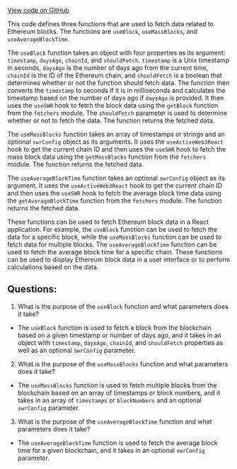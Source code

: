 [View code on GitHub](zoo-labs/zoo/blob/master/core/src/services/graph/hooks/blocks.ts)

This code defines three functions that are used to fetch data related to Ethereum blocks. The functions are `useBlock`, `useMassBlocks`, and `useAverageBlockTime`. 

The `useBlock` function takes an object with four properties as its argument: `timestamp`, `daysAgo`, `chainId`, and `shouldFetch`. `timestamp` is a Unix timestamp in seconds, `daysAgo` is the number of days ago from the current time, `chainId` is the ID of the Ethereum chain, and `shouldFetch` is a boolean that determines whether or not the function should fetch data. The function then converts the `timestamp` to seconds if it is in milliseconds and calculates the timestamp based on the number of days ago if `daysAgo` is provided. It then uses the `useSWR` hook to fetch the block data using the `getBlock` function from the `fetchers` module. The `shouldFetch` parameter is used to determine whether or not to fetch the data. The function returns the fetched data.

The `useMassBlocks` function takes an array of timestamps or strings and an optional `swrConfig` object as its arguments. It uses the `useActiveWeb3React` hook to get the current chain ID and then uses the `useSWR` hook to fetch the mass block data using the `getMassBlocks` function from the `fetchers` module. The function returns the fetched data.

The `useAverageBlockTime` function takes an optional `swrConfig` object as its argument. It uses the `useActiveWeb3React` hook to get the current chain ID and then uses the `useSWR` hook to fetch the average block time data using the `getAverageBlockTime` function from the `fetchers` module. The function returns the fetched data.

These functions can be used to fetch Ethereum block data in a React application. For example, the `useBlock` function can be used to fetch the data for a specific block, while the `useMassBlocks` function can be used to fetch data for multiple blocks. The `useAverageBlockTime` function can be used to fetch the average block time for a specific chain. These functions can be used to display Ethereum block data in a user interface or to perform calculations based on the data.
## Questions: 
 1. What is the purpose of the `useBlock` function and what parameters does it take?
- The `useBlock` function is used to fetch a block from the blockchain based on a given timestamp or number of days ago, and it takes in an object with `timestamp`, `daysAgo`, `chainId`, and `shouldFetch` properties as well as an optional `swrConfig` parameter.

2. What is the purpose of the `useMassBlocks` function and what parameters does it take?
- The `useMassBlocks` function is used to fetch multiple blocks from the blockchain based on an array of timestamps or block numbers, and it takes in an array of `timestamps` or `blockNumbers` and an optional `swrConfig` parameter.

3. What is the purpose of the `useAverageBlockTime` function and what parameters does it take?
- The `useAverageBlockTime` function is used to fetch the average block time for a given blockchain, and it takes in an optional `swrConfig` parameter.